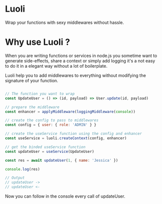 # Luoli

Wrap your functions with sexy middlewares without hassle.

# Why use Luoli ?

When you are writing functions or services in node.js you sometime want to generate side-effects,
share a context or simply add logging it's a not easy to do it in a elegant way without a lot of
boilerplate.

Luoli help you to add middlewares to everything without modifying the signature of your function.

```javascript

// The function you want to wrap
const UpdateUser = () => (id, payload) => User.update(id, payload)

// prepare the middleware
const enhancer = applyMiddleware(loggingMiddleware(console))

// create the config to pass to middlewares
const config = { user: { role: 'ADMIN' } }

// create the useService function using the config and enhancer
const useService = luoli.createContext(config, enhancer)

// get the binded useService function
const updateUser = useService(UpdateUser)

const res = await updateUser(1, { name: 'Jessica' })

console.log(res)

// Output
// updateUser ->
// updateUser <-

```

Now you can follow in the console every call of updateUser.

